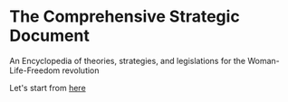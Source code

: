 # The Comprehensive Strategic Document
An Encyclopedia of theories, strategies, and legislations for the Woman-Life-Freedom revolution

Let's start from [here](/Polistest.html)



